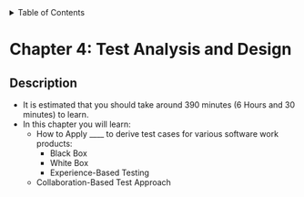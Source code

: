 <details>
  <summary>Table of Contents</summary>
  <ul>
    <li><a href="/README.md">Home</a></li>
    <li><a href="../Chapter 1/Chapter_1_Home.md">Chapter 1</a></li>
    <li><a href="../Chapter 2/Chapter_2_Home.md">Chapter 2</a></li>
    <li><a href="../Chapter 3/Chapter_3_Home.md">Chapter 3</a></li>
    <li><a href="../Chapter 4/Chapter_4_Home.md">Chapter 4</a></li>
    <li><a href="../Chapter 5/Chapter_5_Home.md">Chapter 5</a></li>
    <li><a href="../Chapter 6/Chapter_6_Home.md">Chapter 6</a></li>
  </ul>
</details>

# Chapter 4: Test Analysis and Design

## Description

- It is estimated that you should take around 390 minutes (6 Hours and 30 minutes) to learn.
- In this chapter you will learn:
  - How to Apply \_\_\_\_ to derive test cases for various software work products:
    - Black Box
    - White Box
    - Experience-Based Testing
  - Collaboration-Based Test Approach
